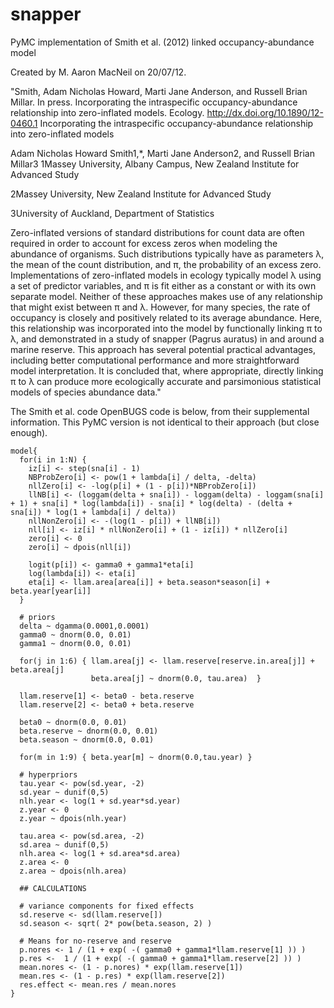 snapper
=======

PyMC implementation of Smith et al. (2012) linked occupancy-abundance model

Created by M. Aaron MacNeil on 20/07/12.

"Smith, Adam Nicholas Howard, Marti Jane Anderson, and Russell Brian Millar. In press. Incorporating the intraspecific occupancy-abundance relationship into zero-inflated models. Ecology. http://dx.doi.org/10.1890/12-0460.1
Incorporating the intraspecific occupancy-abundance relationship into zero-inflated models

Adam Nicholas Howard Smith1,*, Marti Jane Anderson2, and Russell Brian Millar3
1Massey University, Albany Campus, New Zealand Institute for Advanced Study

2Massey University, New Zealand Institute for Advanced Study

3University of Auckland, Department of Statistics

Zero-inflated versions of standard distributions for count data are often required in order to account for excess zeros when modeling the abundance of organisms. Such distributions typically have as parameters λ, the mean of the count distribution, and π, the probability of an excess zero. Implementations of zero-inflated models in ecology typically model λ using a set of predictor variables, and π is fit either as a constant or with its own separate model. Neither of these approaches makes use of any relationship that might exist between π and λ. However, for many species, the rate of occupancy is closely and positively related to its average abundance. Here, this relationship was incorporated into the model by functionally linking π to λ, and demonstrated in a study of snapper (Pagrus auratus) in and around a marine reserve. This approach has several potential practical advantages, including better computational performance and more straightforward model interpretation. It is concluded that, where appropriate, directly linking π to λ can produce more ecologically accurate and parsimonious statistical models of species abundance data."


The Smith et al. code OpenBUGS code is below, from their supplemental information. This PyMC version is not identical to their approach (but close enough).




	model{
	  for(i in 1:N) {
	    iz[i] <- step(sna[i] - 1)
	    NBProbZero[i] <- pow(1 + lambda[i] / delta, -delta)
	    nllZero[i] <- -log(p[i] + (1 - p[i])*NBProbZero[i])
	    llNB[i] <- (loggam(delta + sna[i]) - loggam(delta) - loggam(sna[i] + 1) + sna[i] * log(lambda[i]) - sna[i] * log(delta) - (delta + sna[i]) * log(1 + lambda[i] / delta))
	    nllNonZero[i] <- -(log(1 - p[i]) + llNB[i])	
	    nll[i] <- iz[i] * nllNonZero[i] + (1 - iz[i]) * nllZero[i]	
	    zero[i] <- 0
	    zero[i] ~ dpois(nll[i]) 
  
	    logit(p[i]) <- gamma0 + gamma1*eta[i]
	    log(lambda[i]) <- eta[i]
	    eta[i] <- llam.area[area[i]] + beta.season*season[i] + beta.year[year[i]]
	  }
    
	  # priors  
	  delta ~ dgamma(0.0001,0.0001)
	  gamma0 ~ dnorm(0.0, 0.01)
	  gamma1 ~ dnorm(0.0, 0.01)

	  for(j in 1:6) { llam.area[j] <- llam.reserve[reserve.in.area[j]] + beta.area[j]
	                  beta.area[j] ~ dnorm(0.0, tau.area)  }

	  llam.reserve[1] <- beta0 - beta.reserve
	  llam.reserve[2] <- beta0 + beta.reserve
	
	  beta0 ~ dnorm(0.0, 0.01)
	  beta.reserve ~ dnorm(0.0, 0.01)
	  beta.season ~ dnorm(0.0, 0.01)
  	
	  for(m in 1:9) { beta.year[m] ~ dnorm(0.0,tau.year) }
	
	  # hyperpriors
	  tau.year <- pow(sd.year, -2)
	  sd.year ~ dunif(0,5)
	  nlh.year <- log(1 + sd.year*sd.year)
	  z.year <- 0
	  z.year ~ dpois(nlh.year)

	  tau.area <- pow(sd.area, -2)
	  sd.area ~ dunif(0,5)
	  nlh.area <- log(1 + sd.area*sd.area)
	  z.area <- 0
	  z.area ~ dpois(nlh.area)

	  ## CALCULATIONS

	  # variance components for fixed effects
	  sd.reserve <- sd(llam.reserve[])
	  sd.season <- sqrt( 2* pow(beta.season, 2) )

	  # Means for no-reserve and reserve
	  p.nores <- 1 / (1 + exp( -( gamma0 + gamma1*llam.reserve[1] )) )
	  p.res <-  1 / (1 + exp( -( gamma0 + gamma1*llam.reserve[2] )) )
	  mean.nores <- (1 - p.nores) * exp(llam.reserve[1])
	  mean.res <- (1 - p.res) * exp(llam.reserve[2])
	  res.effect <- mean.res / mean.nores
	}



